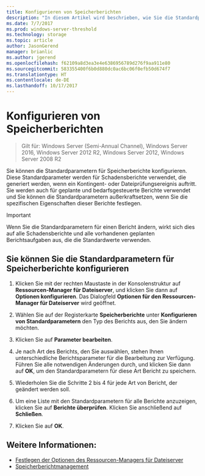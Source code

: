 ```yaml
---
title: Konfigurieren von Speicherberichten
description: "In diesem Artikel wird beschrieben, wie Sie die Standardparameter für Speicherberichte konfigurieren"
ms.date: 7/7/2017
ms.prod: windows-server-threshold
ms.technology: storage
ms.topic: article
author: JasonGerend
manager: brianlic
ms.author: jgerend
ms.openlocfilehash: f62109a8d3ea3e4e6386956789d276f9aa911e80
ms.sourcegitcommit: 583355400f6b0d880dc0ac6bc06f0efb50d674f7
ms.translationtype: HT
ms.contentlocale: de-DE
ms.lasthandoff: 10/17/2017
---
```

# <a name="configure-storage-reports"></a>Konfigurieren von Speicherberichten

> Gilt für: Windows Server (Semi-Annual Channel), Windows Server 2016, Windows Server 2012 R2, Windows Server 2012, Windows Server 2008 R2

Sie können die Standardparametern für Speicherberichte konfigurieren. Diese Standardparameter werden für Schadensberichte verwendet, die generiert werden, wenn ein Kontingent- oder Dateiprüfungsereignis auftritt. Sie werden auch für geplante und bedarfsgesteuerte Berichte verwendet und Sie können die Standardparametern außerkraftsetzen, wenn Sie die spezifischen Eigenschaften dieser Berichte festlegen.

> [!Important]
> Wenn Sie die Standardparametern für einen Bericht ändern, wirkt sich dies auf alle Schadensberichte und alle vorhandenen geplanten Berichtsaufgaben aus, die die Standardwerte verwenden.

## <a name="to-configure-the-default-parameters-for-storage-reports"></a>Sie können Sie die Standardparametern für Speicherberichte konfigurieren

1. Klicken Sie mit der rechten Maustaste in der Konsolenstruktur auf **Ressourcen-Manager für Dateiserver**, und klicken Sie dann auf **Optionen konfigurieren**. Das Dialogfeld **Optionen für den Ressourcen-Manager für Dateiserver** wird geöffnet.

2. Wählen Sie auf der Registerkarte **Speicherberichte** unter **Konfigurieren von Standardparametern** den Typ des Berichts aus, den Sie ändern möchten.

3. Klicken Sie auf **Parameter bearbeiten**.

4. Je nach Art des Berichts, den Sie auswählen, stehen Ihnen unterschiedliche Berichtsparameter für die Bearbeitung zur Verfügung. Führen Sie alle notwendigen Änderungen durch, und klicken Sie dann auf **OK**, um den Standardparametern für diese Art Bericht zu speichern.

5.  Wiederholen Sie die Schritte 2 bis 4 für jede Art von Bericht, der geändert werden soll.

6. Um eine Liste mit den Standardparametern für alle Berichte anzuzeigen, klicken Sie auf **Berichte überprüfen**. Klicken Sie anschließend auf **Schließen**.

7.  Klicken Sie auf **OK**.

## <a name="see-also"></a>Weitere Informationen:

-   [Festlegen der Optionen des Ressourcen-Managers für Dateiserver](setting-file-server-resource-manager-options.md)
-   [Speicherberichtmanagement](storage-reports-management.md)